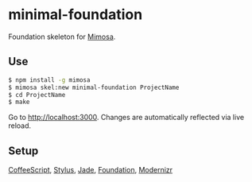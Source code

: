 # minimal-foundation

Foundation skeleton for [Mimosa](https://github.com/dbashford/mimosa).

## Use

```bash
$ npm install -g mimosa
$ mimosa skel:new minimal-foundation ProjectName
$ cd ProjectName
$ make
```

Go to [http://localhost:3000](http://localhost:3000). Changes are automatically reflected via live reload.

## Setup

[CoffeeScript](http://http://coffeescript.org/), [Stylus](http://learnboost.github.io/stylus/), [Jade](http://jade-lang.com/), [Foundation](http://foundation.zurb.com/docs/css.html), [Modernizr](http://modernizr.com/)

